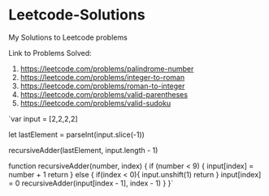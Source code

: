 # Leetcode-Solutions
My Solutions to Leetcode problems

Link to Problems Solved:

1) https://leetcode.com/problems/palindrome-number
2) https://leetcode.com/problems/integer-to-roman
3) https://leetcode.com/problems/roman-to-integer
4) https://leetcode.com/problems/valid-parentheses
5) https://leetcode.com/problems/valid-sudoku


`var input = [2,2,2,2]

let lastElement = parseInt(input.slice(-1))

recursiveAdder(lastElement, input.length - 1)


function recursiveAdder(number, index) {
    if (number < 9) {
        input[index] = number + 1
        return
    }
    else {
        if(index < 0){
            input.unshift(1)
            return
        }
        input[index] = 0
        recursiveAdder(input[index - 1], index - 1)
    }
}`
